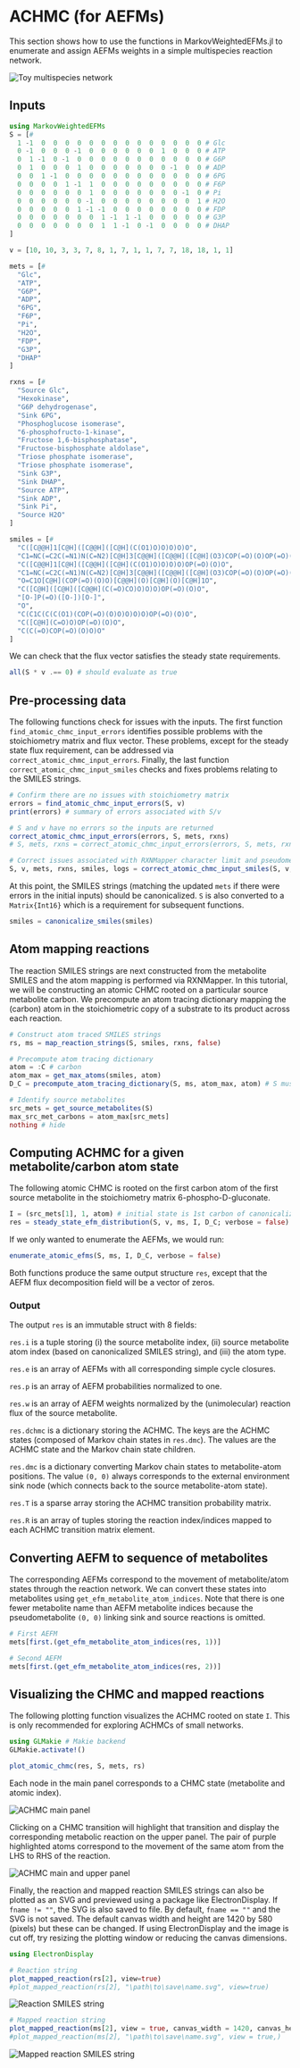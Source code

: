 # ACHMC (for AEFMs)

This section shows how to use the functions in MarkovWeightedEFMs.jl to
enumerate and assign AEFMs weights in a simple multispecies reaction
network.

![Toy multispecies network](../assets/toy-network-1-achmc.png)

## Inputs

```julia
using MarkovWeightedEFMs
S = [#
  1 -1  0  0  0  0  0  0  0  0  0  0  0  0  0  0 # Glc
  0 -1  0  0  0 -1  0  0  0  0  0  0  1  0  0  0 # ATP
  0  1 -1  0 -1  0  0  0  0  0  0  0  0  0  0  0 # G6P
  0  1  0  0  0  1  0  0  0  0  0  0  0 -1  0  0 # ADP
  0  0  1 -1  0  0  0  0  0  0  0  0  0  0  0  0 # 6PG
  0  0  0  0  1 -1  1  0  0  0  0  0  0  0  0  0 # F6P
  0  0  0  0  0  0  1  0  0  0  0  0  0  0 -1  0 # Pi
  0  0  0  0  0  0 -1  0  0  0  0  0  0  0  0  1 # H2O
  0  0  0  0  0  1 -1 -1  0  0  0  0  0  0  0  0 # FDP
  0  0  0  0  0  0  0  1 -1  1 -1  0  0  0  0  0 # G3P
  0  0  0  0  0  0  0  1  1 -1  0 -1  0  0  0  0 # DHAP
]

v = [10, 10, 3, 3, 7, 8, 1, 7, 1, 1, 7, 7, 18, 18, 1, 1]

mets = [#
  "Glc",
  "ATP",
  "G6P",
  "ADP",
  "6PG",
  "F6P",
  "Pi",
  "H2O",
  "FDP",
  "G3P",
  "DHAP"
]

rxns = [#
  "Source Glc",
  "Hexokinase",
  "G6P dehydrogenase",
  "Sink 6PG",
  "Phosphoglucose isomerase",
  "6-phosphofructo-1-kinase",
  "Fructose 1,6-bisphosphatase",
  "Fructose-bisphosphate aldolase",
  "Triose phosphate isomerase",
  "Triose phosphate isomerase",
  "Sink G3P",
  "Sink DHAP",
  "Source ATP",
  "Sink ADP",
  "Sink Pi",
  "Source H2O"
]

smiles = [#
  "C([C@@H]1[C@H]([C@@H]([C@H](C(O1)O)O)O)O)O",
  "C1=NC(=C2C(=N1)N(C=N2)[C@H]3[C@@H]([C@@H]([C@H](O3)COP(=O)(O)OP(=O)(O)OP(=O)(O)O)O)O)N",
  "C([C@@H]1[C@H]([C@@H]([C@H](C(O1)O)O)O)O)OP(=O)(O)O",
  "C1=NC(=C2C(=N1)N(C=N2)[C@H]3[C@@H]([C@@H]([C@H](O3)COP(=O)(O)OP(=O)(O)O)O)O)N",
  "O=C1O[C@H](COP(=O)(O)O)[C@@H](O)[C@H](O)[C@H]1O",
  "C([C@H]([C@H]([C@@H](C(=O)CO)O)O)O)OP(=O)(O)O",
  "[O-]P(=O)([O-])[O-]",
  "O",
  "C(C1C(C(C(O1)(COP(=O)(O)O)O)O)O)OP(=O)(O)O",
  "C([C@H](C=O)O)OP(=O)(O)O",
  "C(C(=O)COP(=O)(O)O)O"
]
```

We can check that the flux vector satisfies the steady state requirements.

```julia
all(S * v .== 0) # should evaluate as true
```

## Pre-processing data

The following functions check for issues with the inputs. The first function
`find_atomic_chmc_input_errors` identifies possible problems with the
stoichiometry matrix and flux vector. These problems, except for the steady
state flux requirement, can be addressed via `correct_atomic_chmc_input_errors`.
Finally, the last function `correct_atomic_chmc_input_smiles` checks and fixes
problems relating to the SMILES strings.

```julia
# Confirm there are no issues with stoichiometry matrix 
errors = find_atomic_chmc_input_errors(S, v)
print(errors) # summary of errors associated with S/v

# S and v have no errors so the inputs are returned
correct_atomic_chmc_input_errors(errors, S, mets, rxns)
# S, mets, rxns = correct_atomic_chmc_input_errors(errors, S, mets, rxns) # otherwise

# Correct issues associated with RXNMapper character limit and pseudometabolites
S, v, mets, rxns, smiles, logs = correct_atomic_chmc_input_smiles(S, v, mets, rxns, smiles)
```

At this point, the SMILES strings (matching the updated `mets` if there were
errors in the initial inputs) should be canonicalized. `S` is also converted
to a `Matrix{Int16}` which is a requirement for subsequent functions.

```julia
smiles = canonicalize_smiles(smiles)
```

## Atom mapping reactions

The reaction SMILES strings are next constructed from the metabolite SMILES and
the atom mapping is performed via RXNMapper. In this tutorial, we will be
constructing an atomic CHMC rooted on a particular source metabolite carbon.
We precompute an atom tracing dictionary mapping the (carbon) atom in the
stoichiometric copy of a substrate to its product across each reaction.

```julia
# Construct atom traced SMILES strings
rs, ms = map_reaction_strings(S, smiles, rxns, false)

# Precompute atom tracing dictionary
atom = :C # carbon
atom_max = get_max_atoms(smiles, atom)
D_C = precompute_atom_tracing_dictionary(S, ms, atom_max, atom) # S must be Matrix{Int16}

# Identify source metabolites
src_mets = get_source_metabolites(S)
max_src_met_carbons = atom_max[src_mets]
nothing # hide
```

## Computing ACHMC for a given metabolite/carbon atom state

The following atomic CHMC is rooted on the first carbon atom of the first
source metabolite in the stoichiometry matrix 6-phospho-D-gluconate.

```julia
I = (src_mets[1], 1, atom) # initial state is 1st carbon of canonicalized glucose
res = steady_state_efm_distribution(S, v, ms, I, D_C; verbose = false) # S must be Matrix{Int16}
```

If we only wanted to enumerate the AEFMs, we would run:

```julia
enumerate_atomic_efms(S, ms, I, D_C, verbose = false)
```

Both functions produce the same output structure `res`, except that the
AEFM flux decomposition field will be a vector of zeros.

### Output

The output `res` is an immutable struct with 8 fields:

`res.i` is a tuple storing (i) the source metabolite index, (ii) source
metabolite atom index (based on canonicalized SMILES string), and (iii)
the atom type.

`res.e` is an array of AEFMs with all corresponding simple cycle closures.

`res.p` is an array of AEFM probabilities normalized to one.

`res.w` is an array of AEFM weights normalized by the (unimolecular) reaction flux of the source metabolite.

`res.dchmc` is a dictionary storing the ACHMC. The keys are the ACHMC
states (composed of Markov chain states in `res.dmc`). The values are the
ACHMC state and the Markov chain state children.

`res.dmc` is a dictionary converting Markov chain states to
metabolite-atom positions. The value `(0, 0)` always corresponds to the
external environment sink node (which connects back to the source
metabolite-atom state).

`res.T` is a sparse array storing the ACHMC transition probability matrix.

`res.R` is an array of tuples storing the reaction index/indices mapped to
each ACHMC transition matrix element.

## Converting AEFM to sequence of metabolites

The corresponding AEFMs correspond to the movement of
metabolite/atom states through the reaction network. We can convert these
states into metabolites using `get_efm_metabolite_atom_indices`.  Note
that there is one fewer metabolite name than AEFM metabolite indices
because the pseudometabolite `(0, 0)` linking sink and source reactions is
omitted.

```julia
# First AEFM
mets[first.(get_efm_metabolite_atom_indices(res, 1))]
```

```julia
# Second AEFM
mets[first.(get_efm_metabolite_atom_indices(res, 2))]
```

## Visualizing the CHMC and mapped reactions

The following plotting function visualizes the ACHMC rooted on state `I`.
This is only recommended for exploring ACHMCs of small networks.

```julia
using GLMakie # Makie backend
GLMakie.activate!()

plot_atomic_chmc(res, S, mets, rs)
```

Each node in the main panel corresponds to a CHMC state
(metabolite and atomic index).

![ACHMC main panel](../assets/toy-network-1-chmc-makie-1.png)

Clicking on a CHMC transition will highlight
that transition and display the corresponding metabolic reaction on the upper
panel. The pair of purple highlighted atoms correspond to the movement of the
same atom from the LHS to RHS of the reaction.

![ACHMC main and upper panel](../assets/toy-network-1-chmc-makie-2.png)

Finally, the reaction and mapped reaction SMILES strings can also be plotted as
an SVG and previewed using a package like ElectronDisplay. If `fname != ""`,
the SVG is also saved to file. By default, `fname == ""` and the SVG is
not saved. The default canvas width and height are 1420 by 580 (pixels)
but these can be changed. If using ElectronDisplay and the image is cut
off, try resizing the plotting window or reducing the canvas dimensions.

```julia
using ElectronDisplay

# Reaction string
plot_mapped_reaction(rs[2], view=true)
#plot_mapped_reaction(rs[2], "\path\to\save\name.svg", view=true)
```

![Reaction SMILES string](../assets/rs-2.svg)

```julia
# Mapped reaction string
plot_mapped_reaction(ms[2], view = true, canvas_width = 1420, canvas_height = 580)
#plot_mapped_reaction(ms[2], "\path\to\save\name.svg", view = true,)
```

![Mapped reaction SMILES string](../assets/ms-2.svg)

